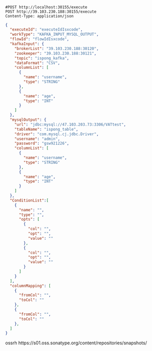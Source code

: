 ####
```http request
#POST http://localhost:30155/execute
POST http://39.103.230.188:30155/execute
Content-Type: application/json
```

```json
{
  "executeId": "executeIdIsxcode",
  "workType": "KAFKA_INPUT_MYSQL_OUTPUT",
  "flowId": "flowIdIsxcode",
  "kafkaInput": {
    "brokerList": "39.103.230.188:30120",
    "zookeeper": "39.103.230.188:30121",
    "topic": "ispong_kafka",
    "dataFormat": "CSV",
    "columnList": [
      {
        "name": "username",
        "type": "STRING"
      },
      {
        "name": "age",
        "type": "INT"
      }
    ]
  },
  "mysqlOutput": {
    "url": "jdbc:mysql://47.103.203.73:3306/VATtest",
    "tableName": "ispong_table",
    "driver": "com.mysql.cj.jdbc.Driver",
    "username": "admin",
    "password": "gsw921226",
    "columnList": [
      {
        "name": "username",
        "type": "STRING"
      },
      {
        "name": "age",
        "type": "INT"
      }
    ]
  },
  "ConditionList":[
    {
      "name": "",
      "type": "",
      "opts": [
        {
          "col": "",
          "opt": "",
          "value": ""
        },
        {
          "col": "",
          "opt": "",
          "value": ""
        }
      ]
    } 
  ],
  "columnMapping": [
    {
      "fromCol": "",
      "toCol": ""
    },
    {
      "fromCol": "",
      "toCol": ""
    },
  ]
}
```

 <repositories>
        <repository>
            <id>ossrh</id>
            <url>https://s01.oss.sonatype.org/content/repositories/snapshots/</url>
        </repository>
    </repositories>
